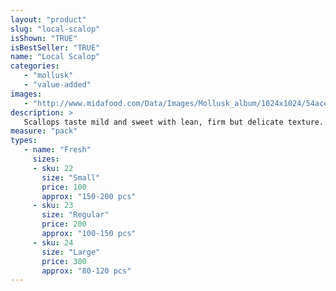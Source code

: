 ```yaml
---
layout: "product"
slug: "local-scalop"
isShown: "TRUE"
isBestSeller: "TRUE"
name: "Local Scalop"
categories:
   - "mollusk"
   - "value-added"
images:
   - "http://www.midafood.com/Data/Images/Mollusk_album/1024x1024/54ace0f93565f120.jpg"
description: >
   Scallops taste mild and sweet with lean, firm but delicate texture. They can be deep fried, sauteed, poached baked or used in soups and stews.
measure: "pack"
types: 
   - name: "Fresh"
     sizes: 
     - sku: 22
       size: "Small"
       price: 100
       approx: "150-200 pcs"
     - sku: 23
       size: "Regular"
       price: 200
       approx: "100-150 pcs"
     - sku: 24
       size: "Large"
       price: 300
       approx: "80-120 pcs"
---
```

